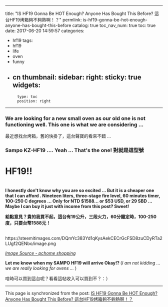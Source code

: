 
---
title: "IS HF19 Gonna Be HOT Enough? Anyone Has Bought This Before? 這台HF19烤箱夠不夠熱啊！？"
permlink: is-hf19-gonna-be-hot-enough-anyone-has-bought-this-before
catalog: true
toc_nav_num: true
toc: true
date: 2017-06-20 14:59:57
categories:
- hf19
tags:
- hf19
- life
- oven
- funny
- cn
thumbnail: 
sidebar:
    right:
        sticky: true
widgets:
    -
        type: toc
        position: right
---


<html>
<h3>We are looking for a new small oven as our old one is not functioning well. This one is what we are considering ...&nbsp;</h3>
<p>最近想找台烤箱，舊的快掛了，這台聲寶的看來不錯 ...&nbsp;</p>
<h3><strong>Sampo KZ-HF19 .... Yeah ... That's the one! 對就是這型號</strong></h3>
<h1><strong>HF19!!</strong></h1>
<p><strong><br>
I honestly don't know why you are so excited ... But it is a cheaper one that I can afford . Nineteen liters, three-stage fire level, 60 minutes timer, 100-250 C degrees ... Only for NTD $1588... or $53 USD, or 29 SBD ... Maybe I can buy it just with income from this post? Sweet!</strong></p>
<p><strong>給點意見？貴的我買不起，這台有19公升，三段火力，60分鐘定時，100-250度，只要台幣1588元！<br>
&nbsp;&nbsp;&nbsp;</strong></p>
<p>https://steemitimages.com/DQmYc383Yd1qKysAekCECrGcFSD8zuCDyRTa2LUgf2QENbo/image.png</p>
<p><a href="http://24h.pchome.com.tw/prod/DMAG51-A69505593"><em>Image Source - pchome shopping</em></a></p>
<p><strong>Let me know when my SAMPO HF19 will arrive Okay!? </strong>(<em>I am not kidding ... we are really looking for ovens ... </em>)</p>
<p>啥時可以買到這台呢？看看這帖收入可以買到不？：）</p>
</html>

- - -

This page is synchronized from the post: [IS HF19 Gonna Be HOT Enough? Anyone Has Bought This Before? 這台HF19烤箱夠不夠熱啊！？](https://steemit.com/@deanliu/is-hf19-gonna-be-hot-enough-anyone-has-bought-this-before)
